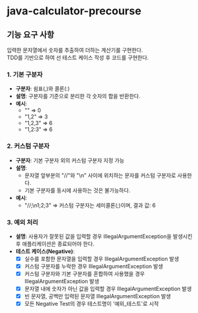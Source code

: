  # java-calculator-precourse

## 기능 요구 사항

입력한 문자열에서 숫자를 추출하여 더하는 계산기를 구현한다.<br/>
TDD를 기반으로 하여 선 테스트 케이스 작성 후 코드를 구현한다.


### 1. 기본 구분자
- **구분자**: 쉼표(,)와 콜론(:)<br/>
- **설명**: 구분자를 기준으로 분리한 각 숫자의 합을 반환한다.
- **예시**:
  - "" => 0
  - "1,2" => 3
  - "1,2,3" => 6
  - "1,2:3" => 6 <br/>
  

### 2. 커스텀 구분자
- **구분자**: 기본 구분자 외의 커스텀 구분자 지정 가능
- **설명**:
  - 문자열 앞부분의 "//"와 "\n" 사이에 위치하는 문자를 커스텀 구분자로 사용한다.
  - 기본 구분자를 동시에 사용하는 것은 불가능하다.
- **예시**:
  - "//;\n1;2;3" => 커스텀 구분자는 세미콜론(;)이며, 결과 값: 6<br/>


### 3. 예외 처리
- **설명**: 사용자가 잘못된 값을 입력할 경우 IllegalArgumentException을 발생시킨 후 애플리케이션은 종료되어야 한다.
- **테스트 케이스(Negative)**:
  - [x] 실수를 포함한 문자열을 입력할 경우 IllegalArgumentException 발생
  - [x] 커스텀 구분자를 누락한 경우 IllegalArgumentException 발생
  - [x] 커스텀 구분자와 기본 구분자를 혼합하여 사용했을 경우 IllegalArgumentException 발생
  - [x] 문자열 내에 숫자가 아닌 값을 입력할 경우 IllegalArgumentException 발생
  - [x] 빈 문자열, 공백만 입력된 문자열 IllegalArgumentException 발생
  - [x] 모든 Negative Test의 경우 테스트명이 '예외_테스트'로 시작
